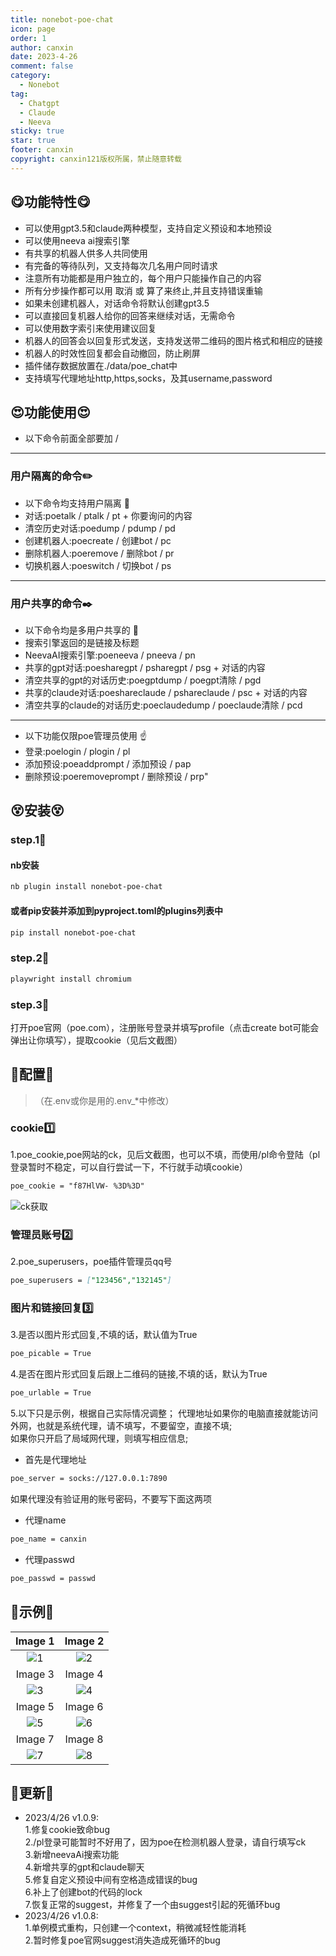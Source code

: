 ```yaml
---
title: nonebot-poe-chat
icon: page
order: 1
author: canxin
date: 2023-4-26
comment: false
category:
  - Nonebot
tag:
  - Chatgpt
  - Claude
  - Neeva
sticky: true
star: true
footer: canxin
copyright: canxin121版权所属，禁止随意转载
---
```



<!-- more -->

## :yum:功能特性:yum:

- 可以使用gpt3.5和claude两种模型，支持自定义预设和本地预设  
- 可以使用neeva ai搜索引擎  
- 有共享的机器人供多人共同使用
- 有完备的等待队列，又支持每次几名用户同时请求  
- 注意所有功能都是用户独立的，每个用户只能操作自己的内容  
- 所有分步操作都可以用 取消 或 算了来终止,并且支持错误重输  
- 如果未创建机器人，对话命令将默认创建gpt3.5  
- 可以直接回复机器人给你的回答来继续对话，无需命令  
- 可以使用数字索引来使用建议回复  
- 机器人的回答会以回复形式发送，支持发送带二维码的图片格式和相应的链接  
- 机器人的时效性回复都会自动撤回，防止刷屏  
- 插件储存数据放置在./data/poe_chat中  
- 支持填写代理地址http,https,socks，及其username,password

## :heart_eyes:功能使用:heart_eyes:

- 以下命令前面全部要加 /

---

### 用户隔离的命令:pencil2:

- 以下命令均支持用户隔离  :open_hands:
- 对话:poetalk / ptalk / pt + 你要询问的内容  
- 清空历史对话:poedump / pdump / pd  
- 创建机器人:poecreate / 创建bot / pc  
- 删除机器人:poeremove / 删除bot / pr  
- 切换机器人:poeswitch / 切换bot / ps  

---

### 用户共享的命令:black_nib:

- 以下命令均是多用户共享的  :open_hands:
- 搜索引擎返回的是链接及标题  
- NeevaAI搜索引擎:poeneeva / pneeva / pn  
- 共享的gpt对话:poesharegpt / psharegpt / psg + 对话的内容
- 清空共享的gpt的对话历史:poegptdump / poegpt清除 / pgd  
- 共享的claude对话:poeshareclaude / pshareclaude / psc + 对话的内容
- 清空共享的claude的对话历史:poeclaudedump / poeclaude清除 / pcd  

---

- 以下功能仅限poe管理员使用  :point_up:
- 登录:poelogin / plogin / pl  
- 添加预设:poeaddprompt / 添加预设 / pap  
- 删除预设:poeremoveprompt / 删除预设 / prp"  

## :dizzy_face:安装:dizzy_face:

### step.1:yellow_heart:

#### nb安装  

```md
nb plugin install nonebot-poe-chat
```

#### 或者pip安装并添加到pyproject.toml的plugins列表中  

```md
pip install nonebot-poe-chat
```

### step.2:blue_heart:

```md
playwright install chromium
```

### step.3:purple_heart:

打开poe官网（poe.com），注册账号登录并填写profile（点击create bot可能会弹出让你填写），提取cookie（见后文截图）  

## :punch:配置:punch:

> （在.env或你是用的.env_*中修改）  

### cookie:one:

1.poe_cookie,poe网站的ck，见后文截图，也可以不填，而使用/pl命令登陆（pl登录暂时不稳定，可以自行尝试一下，不行就手动填cookie）  

```md
poe_cookie = "f87HlVW- %3D%3D"
```

![ck获取](https://github.com/canxin121/docs/blob/main/src/docs/resource/ck.png)

### 管理员账号:two:

2.poe_superusers，poe插件管理员qq号  

```md
poe_superusers = ["123456","132145"]
```

### 图片和链接回复:three:

3.是否以图片形式回复,不填的话，默认值为True

```md
poe_picable = True
```

4.是否在图片形式回复后跟上二维码的链接,不填的话，默认为True

```md
poe_urlable = True
```

5.以下只是示例，根据自己实际情况调整；
代理地址如果你的电脑直接就能访问外网，也就是系统代理，请不填写，不要留空，直接不填;  
如果你只开启了局域网代理，则填写相应信息;

- 首先是代理地址

```md
poe_server = socks://127.0.0.1:7890
```

如果代理没有验证用的账号密码，不要写下面这两项

- 代理name  

```md
poe_name = canxin
```

- 代理passwd

```md
poe_passwd = passwd
```

## :gift:示例:gift:


| Image 1 | Image 2 |
|:-------:|:-------:|
| ![1](https://github.com/canxin121/docs/blob/main/src/docs/resource/demo(1).png) | ![2](https://github.com/canxin121/docs/blob/main/src/docs/resource/demo(2).png) |
| Image 3 | Image 4 |
| ![3](https://github.com/canxin121/docs/blob/main/src/docs/resource/demo(3).png) | ![4](https://github.com/canxin121/docs/blob/main/src/docs/resource/demo(4).png) |
| Image 5 | Image 6 |
| ![5](https://github.com/canxin121/docs/blob/main/src/docs/resource/demo(5).png) | ![6](https://github.com/canxin121/docs/blob/main/src/docs/resource/demo(6).png) |
| Image 7 | Image 8 |
| ![7](https://github.com/canxin121/docs/blob/main/src/docs/resource/demo(7).png) | ![8](https://github.com/canxin121/docs/blob/main/src/docs/resource/demo(8).png) |

## :balloon:更新:balloon:

- 2023/4/26 v1.0.9:  
    1.修复cookie致命bug  
    2./pl登录可能暂时不好用了，因为poe在检测机器人登录，请自行填写ck  
    3.新增neevaAi搜索功能  
    4.新增共享的gpt和claude聊天  
    5.修复自定义预设中间有空格造成错误的bug  
    6.补上了创建bot的代码的lock  
    7.恢复正常的suggest，并修复了一个由suggest引起的死循环bug  
- 2023/4/26 v1.0.8:  
    1.单例模式重构，只创建一个context，稍微减轻性能消耗  
    2.暂时修复poe官网suggest消失造成死循环的bug  
